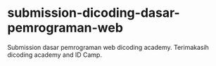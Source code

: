 # submission-dicoding-dasar-pemrograman-web
Submission dasar pemrograman web dicoding academy. Terimakasih dicoding academy and ID Camp.
